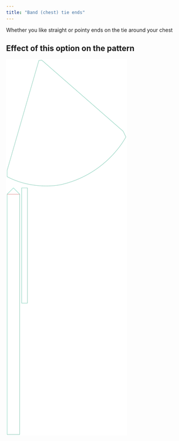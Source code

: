 ```yaml
---
title: "Band (chest) tie ends"
---
```


Whether you like straight or pointy ends on the tie around your chest

## Effect of this option on the pattern

![This image shows the effect of this option by superimposing several variants that have a different value for this option](bee_bandtieends_sample.svg "Effect of this option on the pattern")

